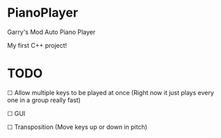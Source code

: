 # PianoPlayer
Garry's Mod Auto Piano Player


My first C++ project!




# TODO
☐ Allow multiple keys to be played at once (Right now it just plays every one in a group really fast)

☐ GUI

☐ Transposition (Move keys up or down in pitch)
